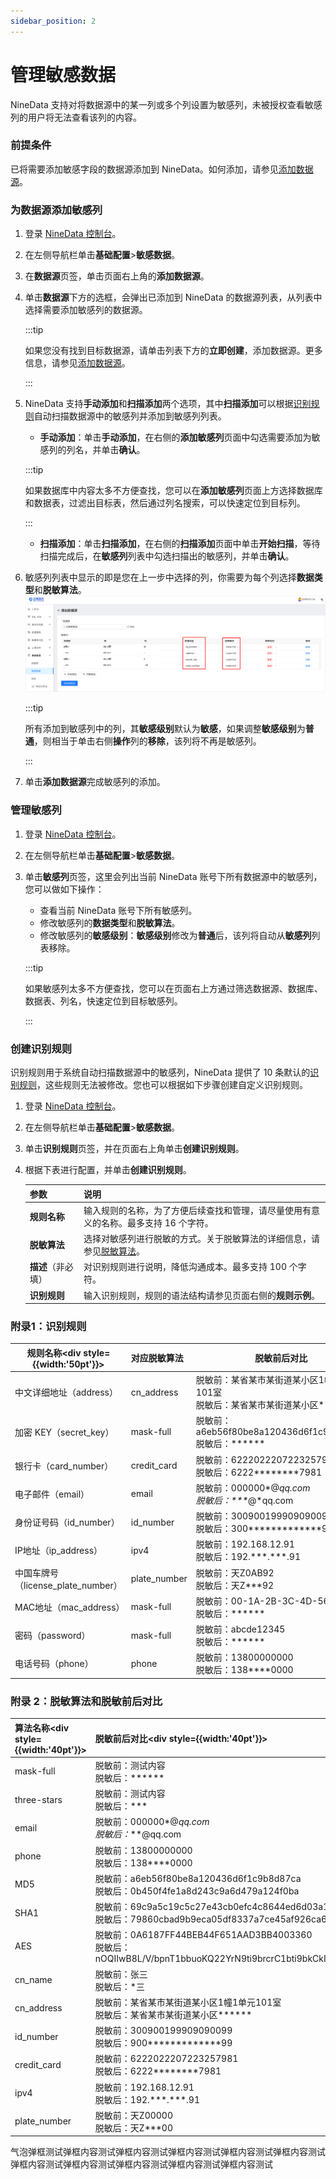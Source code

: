 ```yaml
---
sidebar_position: 2
---
```


# 管理敏感数据

NineData 支持对将数据源中的某一列或多个列设置为敏感列，未被授权查看敏感列的用户将无法查看该列的内容。

### 前提条件

已将需要添加敏感字段的数据源添加到 NineData。如何添加，请参见[添加数据源](datasource.md)。

### 为数据源添加敏感列

1. 登录 [NineData 控制台](https://console.ninedata.cloud)。

2. 在左侧导航栏单击**基础配置**>**敏感数据**。

3. 在**数据源**页签，单击页面右上角的**添加数据源**。

4. 单击**数据源**下方的选框，会弹出已添加到 NineData 的数据源列表，从列表中选择需要添加敏感列的数据源。

   :::tip

   如果您没有找到目标数据源，请单击列表下方的**立即创建**，添加数据源。更多信息，请参见[添加数据源](datasource.md)。

   :::

5. NineData 支持**手动添加**和**扫描添加**两个选项，其中**扫描添加**可以根据[识别规则](#附录-1识别规则)自动扫描数据源中的敏感列并添加到敏感列列表。

   - **手动添加**：单击**手动添加**，在右侧的**添加敏感列**页面中勾选需要添加为敏感列的列名，并单击**确认**。

   :::tip

   如果数据库中内容太多不方便查找，您可以在**添加敏感列**页面上方选择数据库和数据表，过滤出目标表，然后通过列名搜索，可以快速定位到目标列。

   :::

   - **扫描添加**：单击**扫描添加**，在右侧的**扫描添加**页面中单击**开始扫描**，等待扫描完成后，在**敏感列**列表中勾选扫描出的敏感列，并单击**确认**。

6. 敏感列列表中显示的即是您在上一步中选择的列，你需要为每个列选择**数据类型**和**脱敏算法**。![敏感列](image/sensitive_column.png)

   :::tip

   所有添加到敏感列中的列，其**敏感级别**默认为**敏感**，如果调整**敏感级别**为**普通**，则相当于单击右侧**操作**列的**移除**，该列将不再是敏感列。

   :::

7. 单击**添加数据源**完成敏感列的添加。

### 管理敏感列

1. 登录 [NineData 控制台](https://console.ninedata.cloud)。

2. 在左侧导航栏单击**基础配置**>**敏感数据**。

3. 单击**敏感列**页签，这里会列出当前 NineData 账号下所有数据源中的敏感列，您可以做如下操作：

   - 查看当前 NineData 账号下所有敏感列。
   - 修改敏感列的**数据类型**和**脱敏算法**。
   - 修改敏感列的**敏感级别**：**敏感级别**修改为**普通**后，该列将自动从**敏感列**列表移除。

   :::tip
   
   如果敏感列太多不方便查找，您可以在页面右上方通过筛选数据源、数据库、数据表、列名，快速定位到目标敏感列。
   
   :::

### 创建识别规则

识别规则用于系统自动扫描数据源中的敏感列，NineData 提供了 10 条默认的[识别规则](#附录-1识别规则)，这些规则无法被修改。您也可以根据如下步骤创建自定义识别规则。

1. 登录 [NineData 控制台](https://console.ninedata.cloud)。

2. 在左侧导航栏单击**基础配置**>**敏感数据**。

3. 单击**识别规则**页签，并在页面右上角单击**创建识别规则**。

4. 根据下表进行配置，并单击**创建识别规则**。

   | 参数               | 说明                                                         |
   | ------------------ | ------------------------------------------------------------ |
   | **规则名称**       | 输入规则的名称，为了方便后续查找和管理，请尽量使用有意义的名称。最多支持 16 个字符。 |
   | **脱敏算法**       | 选择对敏感列进行脱敏的方式。关于脱敏算法的详细信息，请参见[脱敏算法](#附录-2脱敏算法和脱敏前后对比)。<!--您可以使用系统提供的[脱敏算法](#algorism)，也可以[创建](#algorism_creation)自定义的脱敏算法。--> |
   | **描述**（非必填） | 对识别规则进行说明，降低沟通成本。最多支持 100 个字符。      |
   | **识别规则**       | 输入识别规则，规则的语法结构请参见页面右侧的**规则示例**。   |

<!--

<span id="algorism_creation">创建脱敏算法</span>（暂未支持）

脱敏算法是对敏感列进行脱敏的方式，NineData 提供了 13 条默认的[脱敏算法](#附录-2脱敏算法和脱敏前后对比)，这些算法无法被修改。您也可以根据如下步骤创建自定义脱敏算法。

1. 登录[NineData 控制台](https://console.ninedata.cloud)。
2. 在左侧导航栏单击**基础配置**>**敏感数据**。
3. 单击**脱敏算法**页签，并在页面右上角单击**创建脱敏算法**。
4. 根据下表进行配置，并单击

 -->



### 附录1：识别规则

| 规则名称<div style={{width:'50pt'}}></div> | 对应脱敏算法 | 脱敏前后对比                                                 |
| ------------------------------------------ | :----------- | ------------------------------------------------------------ |
| 中文详细地址（address）                    | cn_address   | 脱敏前：某省某市某街道某小区1幢1单元101室<br />脱敏后：某省某市某街道某小区\*\*\*\*\* |
| 加密 KEY（secret_key）                     | mask-full    | 脱敏前：a6eb56f80be8a120436d6f1c9b8d87ca<br />脱敏后：\*\*\*\*\*\* |
| 银行卡（card_number）                      | credit_card  | 脱敏前：6222022207223257981<br />脱敏后：6222\*\*\*\*\*\*\*\*7981 |
| 电子邮件（email）                          | email        | 脱敏前：000000*@*qq.com<br />脱敏后：\*\*\**@*qq.com         |
| 身份证号码（id_number）                    | id_number    | 脱敏前：300900199909090099<br />脱敏后：300\*\*\*\*\*\*\*\*\*\*\*\*\*99 |
| IP地址（ip_address）                       | ipv4         | 脱敏前：192.168.12.91<br />脱敏后：192.\*\*\*.\*\*\*.91      |
| 中国车牌号（license_plate_number）         | plate_number | 脱敏前：天Z0AB92<br />脱敏后：天Z\*\*\*92                    |
| MAC地址（mac_address）                     | mask-full    | 脱敏前：00-1A-2B-3C-4D-56<br />脱敏后：\*\*\*\*\*\*          |
| 密码（password）                           | mask-full    | 脱敏前：abcde12345<br />脱敏后：\*\*\*\*\*\*                 |
| 电话号码（phone）                          | phone        | 脱敏前：13800000000<br />脱敏后：138\*\*\*\*0000             |

### 附录 2：脱敏算法和脱敏前后对比

| 算法名称<div style={{width:'40pt'}}></div> | 脱敏前后对比<div style={{width:'40pt'}}></div>               |
| :----------------------------------------- | :----------------------------------------------------------- |
| mask-full                                  | 脱敏前：测试内容<br />脱敏后：\*\*\****                      |
| three-stars                                | 脱敏前：测试内容<br />脱敏后：\***                           |
| email                                      | 脱敏前：000000*@*qq.com<br />脱敏后：***@qq.com              |
| phone                                      | 脱敏前：13800000000<br />脱敏后：138\*\*\*\*0000             |
| MD5                                        | 脱敏前：a6eb56f80be8a120436d6f1c9b8d87ca<br />脱敏后：0b450f4fe1a8d243c9a6d479a124f0ba |
| SHA1                                       | 脱敏前：69c9a5c19c5c27e43cb0efc4c8644ed6d03a110b<br />脱敏后：79860cbad9b9eca05df8337a7ce45af926ca6392 |
| AES                                        | 脱敏前：0A6187FF44BEB44F651AAD3BB4003360<br />脱敏后：nOQIIwB8L/V/bpnT1bbuoKQ22YrN9ti9brcrC1bti9bkCkIvV1APJfdX5EE69ZW/ |
| cn_name                                    | 脱敏前：张三<br />脱敏后：*三                                |
| cn_address                                 | 脱敏前：某省某市某街道某小区1幢1单元101室<br />脱敏后：某省某市某街道某小区\*\*\**** |
| id_number                                  | 脱敏前：300900199909090099<br />脱敏后：900\*\*\*\*\*\*\*\*\*\*\*\*\*99 |
| credit_card                                | 脱敏前：6222022207223257981<br />脱敏后：6222\*\*\*\*\*\*\*\*7981 |
| ipv4                                       | 脱敏前：192.168.12.91<br />脱敏后：192.\*\*\*.\*\*\*.91      |
| plate_number                               | 脱敏前：天Z00000<br />脱敏后：天Z\*\*\*00                    |



<p class="tooltip tooltip-style">气泡弹框测试<span class="tooltip-content">弹框内容测试弹框内容测试弹框内容测试弹框内容测试弹框内容测试弹框内容测试弹框内容测试弹框内容测试弹框内容测试弹框内容测试</span></p>

